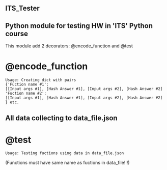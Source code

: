 ## ITS_Tester
## Python module for testing HW in 'ITS' Python course

This module add 2 decorators:
@encode_function and @test

# @encode_function
    Usage: Creating dict with pairs 
    {'Fuction name #1': 
    [[Input args #1], [Hash Answer #1], [Input args #2], [Hash Answer #2]
    'Fuction name #2': 
    [[Input args #1], [Hash Answer #1], [Input args #2], [Hash Answer #2]
    } etc.
    
## All data collecting to data_file.json
    
# @test     
    Usage: Testing fuctions using data in data_file.json

(Functions must have same name as fuctions in data_file!!!)

